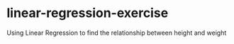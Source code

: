 # linear-regression-exercise
Using Linear Regression to find the relationship between height and weight
